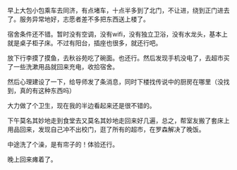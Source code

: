 早上大包小包乘车去同济，有点堵车，十点半多到了北门，不让进，绕到正门进去了。服务异常地好，志愿者差不多把东西送上楼了。

宿舍条件还不错。暂时没有空调，没有wifi，没有独立卫浴，没有水龙头，基本上就是桌子柜子床。不过有阳台，插座也很多，就还行吧。

放下行李摸了摸鱼，去秋谷苑吃了碗面。也还行。然后发现手机没电了，去超市买了一些洗漱用品就回来充电，收拾宿舍。

然后心理建设了一下，给导师发了条消息，同时下楼找传说中的厨房在哪里（没找到，真的有这种东西吗）

大力做了个卫生，现在我的半边看起来还是很不错的。

下午莫名其妙地走到食堂去又莫名其妙地走回来好几遍，总之，帮室友搬了套床上用品回来，发现自己冲不出校门，逛了所有的超市，在罗森解决了晚饭。

中途洗了个澡，是有帘子的！体验还行。

晚上回来瘫着了。